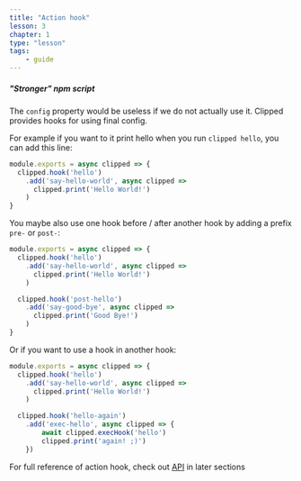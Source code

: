 ```yaml
---
title: "Action hook"
lesson: 3
chapter: 1
type: "lesson"
tags:
    - guide
---
```


##### "Stronger" npm script

The `config` property would be useless if we do not actually use it. Clipped provides hooks for using final config.

For example if you want to it print hello when you run `clipped hello`, you can add this line:

```js
module.exports = async clipped => {
  clipped.hook('hello')
    .add('say-hello-world', async clipped =>
      clipped.print('Hello World!')
    )
}
```

You maybe also use one hook before / after another hook by adding a prefix `pre-` or `post-`:

```js
module.exports = async clipped => {
  clipped.hook('hello')
    .add('say-hello-world', async clipped =>
      clipped.print('Hello World!')
    )

  clipped.hook('post-hello')
    .add('say-good-bye', async clipped =>
      clipped.print('Good Bye!')
    )
}
```

Or if you want to use a hook in another hook:

```js
module.exports = async clipped => {
  clipped.hook('hello')
    .add('say-hello-world', async clipped =>
      clipped.print('Hello World!')
    )

  clipped.hook('hello-again')
    .add('exec-hello', async clipped => {
        await clipped.execHook('hello')
        clipped.print('again! ;)')
    })
```

For full reference of action hook, check out [API](/api#hook) in later sections
